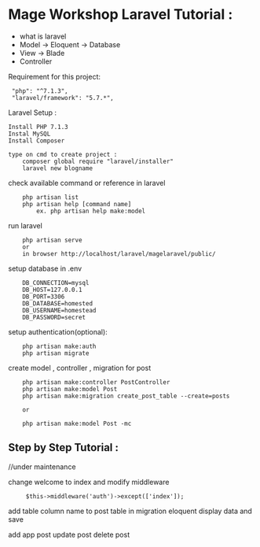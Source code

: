 # Mage Workshop Laravel Tutorial : 
* what is laravel
* Model -> Eloquent -> Database
* View -> Blade
* Controller 

Requirement for this project:

     "php": "^7.1.3",
     "laravel/framework": "5.7.*",

Laravel Setup :

    Install PHP 7.1.3
    Instal MySQL
    Install Composer

    type on cmd to create project :
        composer global require "laravel/installer"
        laravel new blogname

check available command or reference in laravel

        php artisan list
        php artisan help [command name] 
            ex. php artisan help make:model 

run laravel

        php artisan serve
        or
        in browser http://localhost/laravel/magelaravel/public/


setup database in .env
    
        DB_CONNECTION=mysql
        DB_HOST=127.0.0.1
        DB_PORT=3306
        DB_DATABASE=homested
        DB_USERNAME=homestead
        DB_PASSWORD=secret

setup authentication(optional):
    
        php artisan make:auth
        php artisan migrate

create model , controller , migration for post
        
        php artisan make:controller PostController
        php artisan make:model Post
        php artisan make:migration create_post_table --create=posts
    
        or

        php artisan make:model Post -mc

## Step by Step Tutorial : 

//under maintenance

change welcome to index and modify middleware

         $this->middleware('auth')->except(['index']);

add table column name to post table in migration
eloquent display data and save

add app post
update post
delete post
